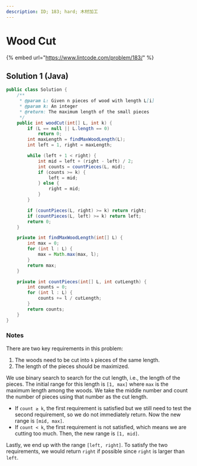 ```yaml
---
description: ID; 183; hard; 木材加工
---
```


# Wood Cut

{% embed url="https://www.lintcode.com/problem/183/" %}

## Solution 1 \(Java\)

```java
public class Solution {
    /**
     * @param L: Given n pieces of wood with length L[i]
     * @param k: An integer
     * @return: The maximum length of the small pieces
     */
    public int woodCut(int[] L, int k) {
        if (L == null || L.length == 0) 
            return 0;
        int maxLength = findMaxWoodLength(L);
        int left = 1, right = maxLength;

        while (left + 1 < right) {
            int mid = left + (right - left) / 2;
            int counts = countPieces(L, mid);
            if (counts >= k) {
                left = mid;
            } else {
                right = mid;
            }
        }

        if (countPieces(L, right) >= k) return right;
        if (countPieces(L, left) >= k) return left;
        return 0;
    }

    private int findMaxWoodLength(int[] L) {
        int max = 0;
        for (int l : L) {
            max = Math.max(max, l);
        }
        return max;
    }

    private int countPieces(int[] L, int cutLength) {
        int counts = 0;
        for (int l : L) {
            counts += l / cutLength;
        }
        return counts;
    }
}
```

### Notes

There are two key requirements in this problem:

1. The woods need to be cut into `k` pieces of the same length.
2. The length of the pieces should be maximized.

We use binary search to search for the cut length, i.e., the length of the pieces. The initial range for this length is `[1, max]` where `max` is the maximum length among the woods. We take the middle number and count the number of pieces using that number as the cut length. 

* If `count ≥ k`, the first requirement is satisfied but we still need to test the second requirement, so we do not immediately return. Now the new range is `[mid, max]`.
* If `count < k`, the first requirement is not satisfied, which means we are cutting too much. Then, the new range is `[1, mid]`.

Lastly, we end up with the range `[left, right]`. To satisfy the two requirements, we would return `right` if possible since `right` is larger than `left`.

